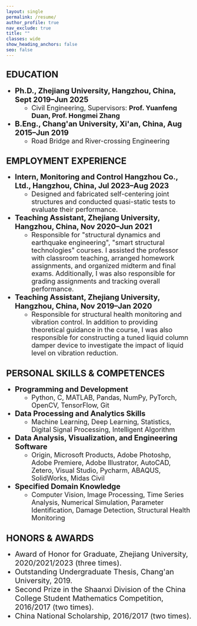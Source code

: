 ```yaml
---
layout: single
permalink: /resume/
author_profile: true
nav_exclude: true
title: ""
classes: wide
show_heading_anchors: false
seo: false
---
```

<span style="font-size: 24px;"><strong>EDUCATION</strong></span>
---
<ul style="margin-top: 0; margin-bottom: 0;">
  <li style="list-style-type: disc; margin-left: 0px; font-size: 20px;">
    <strong>Ph.D., Zhejiang University, Hangzhou, China, Sept 2019–Jun 2025</strong>
  </li>
  <li style="list-style-type: circle; margin-left: 45px; font-size: 18px;">
    Civil Engineering, Supervisors: <strong>Prof. Yuanfeng Duan, Prof. Hongmei Zhang</strong>
  </li>
  <li style="list-style-type: disc; margin-left: 0px; font-size: 20px;">
    <strong>B.Eng., Chang'an University, Xi'an, China, Aug 2015–Jun 2019</strong>
  </li>
  <li style="list-style-type: circle; margin-left: 45px; font-size: 18px;">
    Road Bridge and River-crossing Engineering
  </li>
</ul>

<span style="font-size: 24px;"><strong>EMPLOYMENT EXPERIENCE</strong></span>
---
<ul style="margin-top: 0; margin-bottom: 0;">
  <li style="list-style-type: disc; margin-left: 0px; font-size: 20px;">
    <strong>Intern, Monitoring and Control Hangzhou Co., Ltd., Hangzhou, China, Jul 2023–Aug 2023</strong>
  </li>
  <li style="list-style-type: circle; margin-left: 45px; font-size: 18px;">
    Designed and fabricated self-centering joint structures and conducted quasi-static tests to evaluate their performance.
  </li>
  <li style="list-style-type: disc; margin-left: 0px; font-size: 20px;">
    <strong>Teaching Assistant, Zhejiang University, Hangzhou, China, Nov 2020–Jun 2021</strong>
  </li>
  <li style="list-style-type: circle; margin-left: 45px; font-size: 18px;">
    Responsible for "structural dynamics and earthquake engineering", "smart structural technologies" courses. I assisted the professor with classroom teaching, arranged homework assignments, and organized midterm and final exams. Additionally, I was also responsible for grading assignments and tracking overall performance.
  </li>
  <li style="list-style-type: disc; margin-left: 0px; font-size: 20px;">
    <strong>Teaching Assistant, Zhejiang University, Hangzhou, China, Nov 2019–Jan 2020</strong>
  </li>
  <li style="list-style-type: circle; margin-left: 45px; font-size: 18px;">
    Responsible for structural health monitoring and vibration control. In addition to providing theoretical guidance in the course, I was also responsible for constructing a tuned liquid column damper device to investigate the impact of liquid level on vibration reduction.
  </li>
</ul>

<span style="font-size: 24px;"><strong>PERSONAL SKILLS & COMPETENCES</strong></span>
---
<ul style="margin-top: 0; margin-bottom: 0;">
  <li style="list-style-type: disc; margin-left: 0px; font-size: 20px;">
    <strong>Programming and Development</strong>
  </li>
  <li style="list-style-type: circle; margin-left: 45px; font-size: 18px;">
    Python, C, MATLAB, Pandas, NumPy, PyTorch, OpenCV, TensorFlow, Git
  </li>
  <li style="list-style-type: disc; margin-left: 0px; font-size: 20px;">
    <strong>Data Processing and Analytics Skills</strong>
  </li>
  <li style="list-style-type: circle; margin-left: 45px; font-size: 18px;">
    Machine Learning, Deep Learning, Statistics, Digital Signal Processing, Intelligent Algorithm
  </li>
  <li style="list-style-type: disc; margin-left: 0px; font-size: 20px;">
    <strong>Data Analysis, Visualization, and Engineering Software</strong>
  </li>
  <li style="list-style-type: circle; margin-left: 45px; font-size: 18px;">
    Origin, Microsoft Products, Adobe Photoshp, Adobe Premiere, Adobe Illustrator, AutoCAD, Zetero, Visual Studio, Pycharm, ABAQUS, SolidWorks, Midas Civil
  </li>
  <li style="list-style-type: disc; margin-left: 0px; font-size: 20px;">
    <strong>Specified Domain Knowledge</strong>
  </li>
  <li style="list-style-type: circle; margin-left: 45px; font-size: 18px;">
    Computer Vision, Image Processing, Time Series Analysis, Numerical Simulation, Parameter Identification, Damage Detection, Structural Health Monitoring
  </li>
</ul>

<span style="font-size: 24px;"><strong>HONORS & AWARDS</strong></span>
---
<ul style="margin-top: 0; margin-bottom: 0;">
  <li style="list-style-type: disc; margin-left: 0px; font-size: 20px;">
    Award of Honor for Graduate, Zhejiang University, 2020/2021/2023 (three times).
  </li>
  <li style="list-style-type: disc; margin-left: 0px; font-size: 20px;">
    Outstanding Undergraduate Thesis, Chang'an University, 2019.
  </li>
  <li style="list-style-type: disc; margin-left: 0px; font-size: 20px;">
    Second Prize in the Shaanxi Division of the China College Student Mathematics Competition, 2016/2017 (two times).
  </li>
  <li style="list-style-type: disc; margin-left: 0px; font-size: 20px;">
    China National Scholarship, 2016/2017 (two times).
  </li>
</ul>


